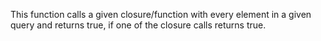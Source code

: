 This function calls a given closure/function with every element in a given query and returns true, if one of the closure calls returns true.